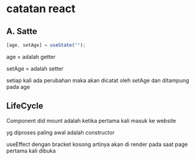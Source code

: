 # catatan react

## A. Satte

```js
[age, setAge] = useState("");
```

age = adalah getter

setAge = adalah setter

setiap kali ada perubahan maka akan dicatat oleh setAge dan ditampung pada age

## LifeCycle

Component did mount adalah ketika pertama kali masuk ke website

yg diproses paling awal adalah constructor

useEffect dengan bracket kosong artinya akan di render pada saat page pertama kali dibuka
